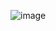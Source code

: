 ![image](https://github.com/Octawel/JAVA-2024/assets/95048266/bf4f2be5-115a-4f88-bb94-34fd5aed778b)

